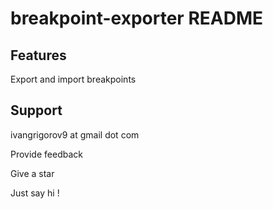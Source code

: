 # breakpoint-exporter README

## Features

Export and import breakpoints

## Support

ivangrigorov9 at gmail dot com

Provide feedback

Give a star

Just say hi ! 